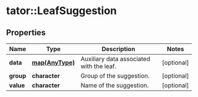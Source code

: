 # tator::LeafSuggestion

## Properties
Name | Type | Description | Notes
------------ | ------------- | ------------- | -------------
**data** | [**map(AnyType)**](AnyType.md) | Auxiliary data associated with the leaf. | [optional] 
**group** | **character** | Group of the suggestion. | [optional] 
**value** | **character** | Name of the suggestion. | [optional] 


